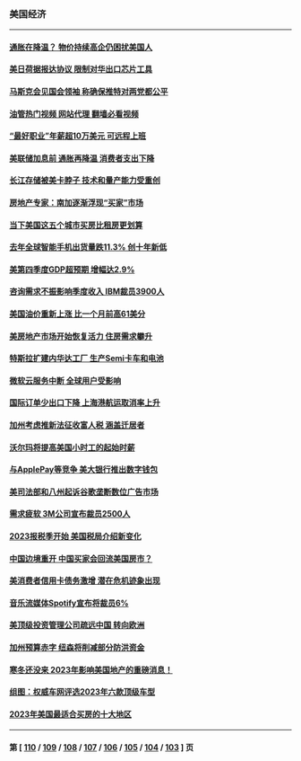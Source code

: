 ### 美国经济
---
#### [通胀在降温？ 物价持续高企仍困扰美国人](../../pages/ncid1078158/n13916949.md?01281245) 
#### [美日荷据报达协议 限制对华出口芯片工具](../../pages/ncid1078158/n13916908.md?01281245) 
#### [马斯克会见国会领袖 称确保推特对两党都公平](../../pages/ncid1078158/n13916895.md?01281245) 
#### [油管热门视频 网站代理 翻墙必看视频](http://138.2.39.72:81/youtube.html?epic-marker?01281245)
#### [“最好职业”年薪超10万美元 可远程上班](../../pages/ncid1078158/n13916850.md?01281245) 
#### [美联储加息前 通胀再降温 消费者支出下降](../../pages/ncid1078158/n13916815.md?01281245) 
#### [长江存储被美卡脖子 技术和量产能力受重创](../../pages/ncid1078158/n13916234.md?01281245) 
#### [房地产专家：南加逐渐浮现“买家”市场](../../pages/ncid1078158/n13916470.md?01281245) 
#### [当下美国这五个城市买房比租房更划算](../../pages/ncid1078158/n13916330.md?01281245) 
#### [去年全球智能手机出货量跌11.3% 创十年新低](../../pages/ncid1078158/n13916325.md?01281245) 
#### [美第四季度GDP超预期 增幅达2.9%](../../pages/ncid1078158/n13916144.md?01281245) 
#### [咨询需求不振影响季度收入 IBM裁员3900人](../../pages/ncid1078158/n13915581.md?01281245) 
#### [美国油价重新上涨 比一个月前高61美分](../../pages/ncid1078158/n13915560.md?01281245) 
#### [美房地产市场开始恢复活力 住房需求攀升](../../pages/ncid1078158/n13915574.md?01281245) 
#### [特斯拉扩建内华达工厂 生产Semi卡车和电池](../../pages/ncid1078158/n13915416.md?01281245) 
#### [微软云服务中断 全球用户受影响](../../pages/ncid1078158/n13915419.md?01281245) 
#### [国际订单少出口下降 上海港航运取消率上升](../../pages/ncid1078158/n13915042.md?01281245) 
#### [加州考虑推新法征收富人税 涵盖迁居者](../../pages/ncid1078158/n13915012.md?01281245) 
#### [沃尔玛将提高美国小时工的起始时薪](../../pages/ncid1078158/n13914923.md?01281245) 
#### [与ApplePay等竞争 美大银行推出数字钱包](../../pages/ncid1078158/n13914907.md?01281245) 
#### [美司法部和八州起诉谷歌垄断数位广告市场](../../pages/ncid1078158/n13914789.md?01281245) 
#### [需求疲软 3M公司宣布裁员2500人](../../pages/ncid1078158/n13914721.md?01281245) 
#### [2023报税季开始 美国税局介绍新变化](../../pages/ncid1078158/n13914403.md?01281245) 
#### [中国边境重开 中国买家会回流美国房市？](../../pages/ncid1078158/n13914354.md?01281245) 
#### [美消费者信用卡债务激增 潜在危机迹象出现](../../pages/ncid1078158/n13914350.md?01281245) 
#### [音乐流媒体Spotify宣布将裁员6%](../../pages/ncid1078158/n13914300.md?01281245) 
#### [美顶级投资管理公司疏远中国 转向欧洲](../../pages/ncid1078158/n13914279.md?01281245) 
#### [加州预算赤字 纽森将削减部分防洪资金](../../pages/ncid1078158/n13914006.md?01281245) 
#### [寒冬还没来 2023年影响美国地产的重磅消息！](../../pages/ncid1078158/n13913695.md?01281245) 
#### [组图：权威车网评选2023年六款顶级车型](../../pages/ncid1078158/n13910552.md?01281245) 
#### [2023年美国最适合买房的十大地区](../../pages/ncid1078158/n13913473.md?01281245) 

---
#### 第 [ [110](./110.md?01281245) / [109](./109.md?01281245) / [108](./108.md?01281245) / [107](./107.md?01281245) / [106](./106.md?01281245) / [105](./105.md?01281245) / [104](./104.md?01281245) / [103](./103.md?01281245) ] 页
